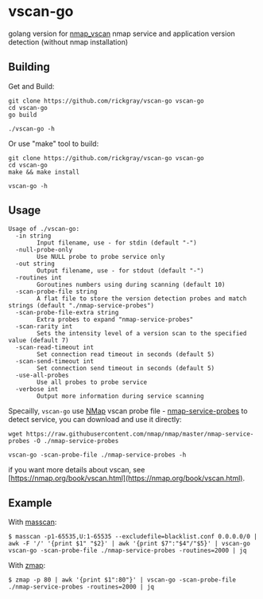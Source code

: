 # vscan-go

golang version for [nmap_vscan](https://github.com/nixawk/nmap_vscan) nmap service and application version detection (without nmap installation)

## Building

Get and Build:

```
git clone https://github.com/rickgray/vscan-go vscan-go
cd vscan-go
go build

./vscan-go -h
```

Or use "make" tool to build:

```
git clone https://github.com/rickgray/vscan-go vscan-go
cd vscan-go
make && make install

vscan-go -h
```

## Usage

```
Usage of ./vscan-go:
  -in string
    	Input filename, use - for stdin (default "-")
  -null-probe-only
    	Use NULL probe to probe service only
  -out string
    	Output filename, use - for stdout (default "-")
  -routines int
    	Goroutines numbers using during scanning (default 10)
  -scan-probe-file string
    	A flat file to store the version detection probes and match strings (default "./nmap-service-probes")
  -scan-probe-file-extra string
    	Extra probes to expand "nmap-service-probes"
  -scan-rarity int
    	Sets the intensity level of a version scan to the specified value (default 7)
  -scan-read-timeout int
    	Set connection read timeout in seconds (default 5)
  -scan-send-timeout int
    	Set connection send timeout in seconds (default 5)
  -use-all-probes
    	Use all probes to probe service
  -verbose int
    	Output more information during service scanning
```

Specailly, `vscan-go` use [NMap](https://github.com/nmap/nmap) vscan probe file - [nmap-service-probes](https://raw.githubusercontent.com/nmap/nmap/master/nmap-service-probes) to detect service, you can download and use it directly:

```
wget https://raw.githubusercontent.com/nmap/nmap/master/nmap-service-probes -O ./nmap-service-probes

vscan-go -scan-probe-file ./nmap-service-probes -h
```

if you want more details about vscan, see [https://nmap.org/book/vscan.html](https://nmap.org/book/vscan.html).

## Example

With [masscan](https://github.com/robertdavidgraham/masscan):

```
$ masscan -p1-65535,U:1-65535 --excludefile=blacklist.conf 0.0.0.0/0 | awk -F '/' '{print $1" "$2}' | awk '{print $7":"$4"/"$5}' | vscan-go vscan-go -scan-probe-file ./nmap-service-probes -routines=2000 | jq
```

With [zmap](https://github.com/zmap/zmap):

```
$ zmap -p 80 | awk '{print $1":80"}' | vscan-go -scan-probe-file ./nmap-service-probes -routines=2000 | jq
```
